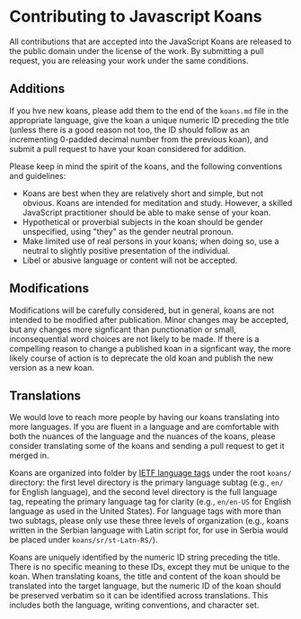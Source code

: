 # Contributing to Javascript Koans

All contributions that are accepted into the JavaScript Koans are released to the public domain
under the license of the work. By submitting a pull request, you are releasing your work under
the same conditions.

## Additions

If you hve new koans, please add them to the end of the `koans.md` file in the appropriate
language, give the koan a unique numeric ID preceding the title (unless there is a good reason
not too, the ID should follow as an incrementing 0-padded decimal number from the previous koan),
and submit a pull request to have your koan considered for addition.

Please keep in mind the spirit of the koans, and the following conventions and guidelines:

* Koans are best when they are relatively short and simple, but not obvious. Koans are intended
  for meditation and study. However, a skilled JavaScript practitioner should be able to make
  sense of your koan.
* Hypothetical or proverbial subjects in the koan should be gender unspecified, using "they" as
  the gender neutral pronoun.
* Make limited use of real persons in your koans; when doing so, use a neutral to slightly positive
  presentation of the individual.
* Libel or abusive language or content will not be accepted.

## Modifications

Modifications will be carefully considered, but in general, koans are not intended to be modified
after publication. Minor changes may be accepted, but any changes more signficant than
punctionation or small, inconsequential word choices are not likely to be made. If there is a
compelling reason to change a published koan in a signficant way, the more likely course of action
is to deprecate the old koan and publish the new version as a new koan.

## Translations

We would love to reach more people by having our koans translating into more languages. If you
are fluent in a language and are comfortable with both the nuances of the language and the nuances
of the koans, please consider translating some of the koans and sending a pull request to get it
merged in.

Koans are organized into folder by [IETF language tags](https://tools.ietf.org/html/rfc5646) under
the root `koans/` directory: the first level directory is the primary language subtag (e.g., `en/`
for English language), and the second level directory is the full language tag, repeating the
primary language tag for clarity (e.g., `en/en-US` for English language as used in the United
States). For language tags with more than two subtags, please only use these three levels of
organization (e.g., koans written in the Serbian language with Latin script for, for use in Serbia
would be placed under `koans/sr/st-Latn-RS/`).

Koans are uniquely identified by the numeric ID string preceding the title. There is no specific
meaning to these IDs, except they mut be unique to the koan. When translating koans, the title
and content of the koan should be translated into the target language, but the numeric ID of the
koan should be preserved verbatim so it can be identified across translations. This includes both
the language, writing conventions, and character set.
